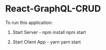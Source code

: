 # React-GraphQL-CRUD

To run this application:

1. Start Server - 
   npm install
   npm start
   
2. Start Client App -
   yarn
   yarn start
